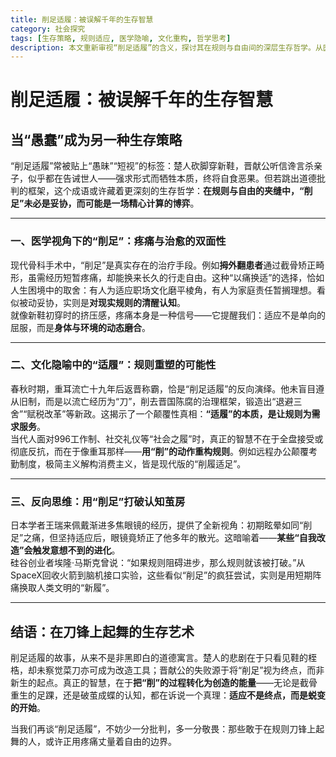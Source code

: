 ```yaml
---
title: 削足适履：被误解千年的生存智慧
category: 社会探究
tags: [生存策略, 规则适应, 医学隐喻, 文化重构, 哲学思考]
description: 本文重新审视“削足适履”的含义，探讨其在规则与自由间的深层生存哲学。从医学视角看，“削足”如同治疗手段，通过短期痛苦换取长期适应；文化隐喻中，“适履”揭示了规则应为需求服务的真相，鼓励用创新重构规则；反向思维中，“削足”象征打破认知茧房，触发进化。结语强调适应不是终点而是蜕变的开始，呼吁尊重那些敢于在规则边缘探索的人。
---
```

# 削足适履：被误解千年的生存智慧  

## 当“愚蠢”成为另一种生存策略  

“削足适履”常被贴上“愚昧”“短视”的标签：楚人砍脚穿新鞋，晋献公听信谗言杀亲子，似乎都在告诫世人——强求形式而牺牲本质，终将自食恶果。但若跳出道德批判的框架，这个成语或许藏着更深刻的生存哲学：**在规则与自由的夹缝中，“削足”未必是妥协，而可能是一场精心计算的博弈**。  

---

### 一、医学视角下的“削足”：疼痛与治愈的双面性  
现代骨科手术中，“削足”是真实存在的治疗手段。例如**拇外翻患者**通过截骨矫正畸形，虽需经历短暂疼痛，却能换来长久的行走自由。这种“以痛换适”的选择，恰如人生困境中的取舍：有人为适应职场文化磨平棱角，有人为家庭责任暂搁理想。看似被动妥协，实则是**对现实规则的清醒认知**。  
就像新鞋初穿时的挤压感，疼痛本身是一种信号——它提醒我们：适应不是单向的屈服，而是**身体与环境的动态磨合**。  

---

### 二、文化隐喻中的“适履”：规则重塑的可能性  
春秋时期，重耳流亡十九年后返晋称霸，恰是“削足适履”的反向演绎。他未盲目遵从旧制，而是以流亡经历为“刀”，削去晋国陈腐的治理框架，锻造出“退避三舍”“赋税改革”等新政。这揭示了一个颠覆性真相：**“适履”的本质，是让规则为需求服务**。  
当代人面对996工作制、社交礼仪等“社会之履”时，真正的智慧不在于全盘接受或彻底反抗，而在于像重耳那样——**用“削”的动作重构规则**。例如远程办公颠覆考勤制度，极简主义解构消费主义，皆是现代版的“削履适足”。  

---

### 三、反向思维：用“削足”打破认知茧房  
日本学者王瑞来佩戴渐进多焦眼镜的经历，提供了全新视角：初期眩晕如同“削足”之痛，但坚持适应后，眼镜竟矫正了他多年的散光。这暗喻着——**某些“自我改造”会触发意想不到的进化**。  
硅谷创业者埃隆·马斯克曾说：“如果规则阻碍进步，那么规则就该被打破。”从SpaceX回收火箭到脑机接口实验，这些看似“削足”的疯狂尝试，实则是用短期阵痛换取人类文明的“新履”。  

---

## 结语：在刀锋上起舞的生存艺术  
削足适履的故事，从来不是非黑即白的道德寓言。楚人的悲剧在于只看见鞋的桎梏，却未察觉菜刀亦可成为改造工具；晋献公的失败源于将“削足”视为终点，而非新生的起点。真正的智慧，在于**把“削”的过程转化为创造的能量**——无论是截骨重生的足踝，还是破茧成蝶的认知，都在诉说一个真理：**适应不是终点，而是蜕变的开始**。  

当我们再谈“削足适履”，不妨少一分批判，多一分敬畏：那些敢于在规则刀锋上起舞的人，或许正用疼痛丈量着自由的边界。